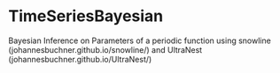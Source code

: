 # TimeSeriesBayesian
Bayesian Inference on Parameters of a periodic function using snowline (johannesbuchner.github.io/snowline/) and UltraNest (johannesbuchner.github.io/UltraNest/)
